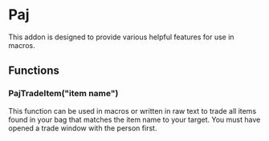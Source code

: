 # Paj

This addon is designed to provide various helpful features for use in macros.

## Functions

### PajTradeItem("item name")

This function can be used in macros or written in raw text to trade all items found in your bag that matches the item name to your target. You must have opened a trade window with the person first.
